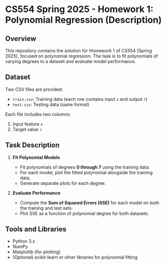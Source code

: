# CS554 Spring 2025 - Homework 1: Polynomial Regression (Description)

## Overview

This repository contains the solution for Homework 1 of CS554 (Spring 2025), focused on polynomial regression. The task is to fit polynomials of varying degrees to a dataset and evaluate model performance.

## Dataset

Two CSV files are provided:
- `train.csv`: Training data (each row contains input `x` and output `r`)
- `test.csv`: Testing data (same format)

Each file includes two columns:
1. Input feature `x`
2. Target value `r`

## Task Description

1. **Fit Polynomial Models**  
   - Fit polynomials of degrees **0 through 7** using the training data.
   - For each model, plot the fitted polynomial alongside the training data.
   - Generate separate plots for each degree.

2. **Evaluate Performance**  
   - Compute the **Sum of Squared Errors (SSE)** for each model on both the training and test sets.
   - Plot SSE as a function of polynomial degree for both datasets.

## Tools and Libraries

- Python 3.x
- NumPy
- Matplotlib (for plotting)
- (Optional) scikit-learn or other libraries for polynomial fitting


